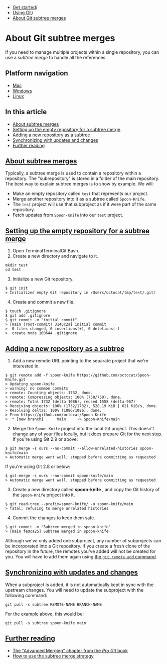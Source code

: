   * [Get started](https://docs.github.com/en/get-started "Get started")/
  * [Using Git](https://docs.github.com/en/get-started/using-git "Using Git")/
  * [About Git subtree merges](https://docs.github.com/en/get-started/using-git/about-git-subtree-merges "About Git subtree merges")


# About Git subtree merges
If you need to manage multiple projects within a single repository, you can use a _subtree merge_ to handle all the references.
## Platform navigation
  * [Mac](https://docs.github.com/en/get-started/using-git/about-git-subtree-merges?platform=mac)
  * [Windows](https://docs.github.com/en/get-started/using-git/about-git-subtree-merges?platform=windows)
  * [Linux](https://docs.github.com/en/get-started/using-git/about-git-subtree-merges?platform=linux)


## In this article
  * [About subtree merges](https://docs.github.com/en/get-started/using-git/about-git-subtree-merges#about-subtree-merges)
  * [Setting up the empty repository for a subtree merge](https://docs.github.com/en/get-started/using-git/about-git-subtree-merges#setting-up-the-empty-repository-for-a-subtree-merge)
  * [Adding a new repository as a subtree](https://docs.github.com/en/get-started/using-git/about-git-subtree-merges#adding-a-new-repository-as-a-subtree)
  * [Synchronizing with updates and changes](https://docs.github.com/en/get-started/using-git/about-git-subtree-merges#synchronizing-with-updates-and-changes)
  * [Further reading](https://docs.github.com/en/get-started/using-git/about-git-subtree-merges#further-reading)


## [About subtree merges](https://docs.github.com/en/get-started/using-git/about-git-subtree-merges#about-subtree-merges)
Typically, a subtree merge is used to contain a repository within a repository. The "subrepository" is stored in a folder of the main repository.
The best way to explain subtree merges is to show by example. We will:
  * Make an empty repository called `test` that represents our project.
  * Merge another repository into it as a subtree called `Spoon-Knife`.
  * The `test` project will use that subproject as if it were part of the same repository.
  * Fetch updates from `Spoon-Knife` into our `test` project.


## [Setting up the empty repository for a subtree merge](https://docs.github.com/en/get-started/using-git/about-git-subtree-merges#setting-up-the-empty-repository-for-a-subtree-merge)
  1. Open TerminalTerminalGit Bash.
  2. Create a new directory and navigate to it.
```
mkdir test
cd test

```

  3. Initialize a new Git repository.
```
$ git init
> Initialized empty Git repository in /Users/octocat/tmp/test/.git/

```

  4. Create and commit a new file.
```
$ touch .gitignore
$ git add .gitignore
$ git commit -m "initial commit"
> [main (root-commit) 3146c2a] initial commit
>  0 files changed, 0 insertions(+), 0 deletions(-)
>  create mode 100644 .gitignore

```



## [Adding a new repository as a subtree](https://docs.github.com/en/get-started/using-git/about-git-subtree-merges#adding-a-new-repository-as-a-subtree)
  1. Add a new remote URL pointing to the separate project that we're interested in.
```
$ git remote add -f spoon-knife https://github.com/octocat/Spoon-Knife.git
> Updating spoon-knife
> warning: no common commits
> remote: Counting objects: 1732, done.
> remote: Compressing objects: 100% (750/750), done.
> remote: Total 1732 (delta 1086), reused 1558 (delta 967)
> Receiving objects: 100% (1732/1732), 528.19 KiB | 621 KiB/s, done.
> Resolving deltas: 100% (1086/1086), done.
> From https://github.com/octocat/Spoon-Knife
>  * [new branch]      main     -> Spoon-Knife/main

```

  2. Merge the `Spoon-Knife` project into the local Git project. This doesn't change any of your files locally, but it does prepare Git for the next step.
If you're using Git 2.9 or above:
```
$ git merge -s ours --no-commit --allow-unrelated-histories spoon-knife/main
> Automatic merge went well; stopped before committing as requested

```

If you're using Git 2.8 or below:
```
$ git merge -s ours --no-commit spoon-knife/main
> Automatic merge went well; stopped before committing as requested

```

  3. Create a new directory called **spoon-knife** , and copy the Git history of the `Spoon-Knife` project into it.
```
$ git read-tree --prefix=spoon-knife/ -u spoon-knife/main
> fatal: refusing to merge unrelated histories

```

  4. Commit the changes to keep them safe.
```
$ git commit -m "Subtree merged in spoon-knife"
> [main fe0ca25] Subtree merged in spoon-knife

```



Although we've only added one subproject, any number of subprojects can be incorporated into a Git repository.
If you create a fresh clone of the repository in the future, the remotes you've added will not be created for you. You will have to add them again using [the `git remote add` command](https://docs.github.com/en/get-started/git-basics/managing-remote-repositories).
## [Synchronizing with updates and changes](https://docs.github.com/en/get-started/using-git/about-git-subtree-merges#synchronizing-with-updates-and-changes)
When a subproject is added, it is not automatically kept in sync with the upstream changes. You will need to update the subproject with the following command:
```
git pull -s subtree REMOTE-NAME BRANCH-NAME

```

For the example above, this would be:
```
git pull -s subtree spoon-knife main

```

## [Further reading](https://docs.github.com/en/get-started/using-git/about-git-subtree-merges#further-reading)
  * [The "Advanced Merging" chapter from the _Pro Git_ book](https://git-scm.com/book/en/v2/Git-Tools-Advanced-Merging)
  * [How to use the subtree merge strategy](https://www.kernel.org/pub/software/scm/git/docs/howto/using-merge-subtree.html)


